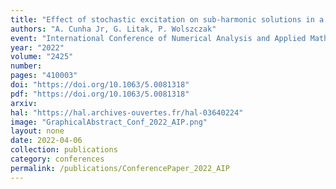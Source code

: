 ```yaml
---
title: "Effect of stochastic excitation on sub-harmonic solutions in a bistable energy harvester"
authors: "A. Cunha Jr, G. Litak, P. Wolszczak"
event: "International Conference of Numerical Analysis and Applied Mathematics (ICNAAM 2020)"
year: "2022"
volume: "2425"
number: 
pages: "410003"
doi: "https://doi.org/10.1063/5.0081318"
pdf: "https://doi.org/10.1063/5.0081318"
arxiv: 
hal: "https://hal.archives-ouvertes.fr/hal-03640224"
image: "GraphicalAbstract_Conf_2022_AIP.png"
layout: none
date: 2022-04-06
collection: publications
category: conferences
permalink: /publications/ConferencePaper_2022_AIP
---
```

